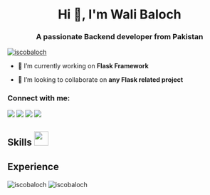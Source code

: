 <h1 align="center">Hi 👋, I'm Wali Baloch</h1>
<h3 align="center">A passionate Backend developer from Pakistan</h3>

<p align="left"> <a href="https://twitter.com/iscobaloch" target="blank"><img src="https://img.shields.io/twitter/follow/iscobaloch?logo=twitter&style=for-the-badge" alt="iscobaloch" /></a> </p>

- 🔭 I’m currently working on **Flask Framework**

- 👯 I’m looking to collaborate on **any Flask related project**

<h3 align="left">Connect with me:</h3>
<p align="left">
<p>
<a href="https://github.com/EmmadiDivyaSrujana"><img src="https://img.shields.io/badge/-iscobaloch-black?logo=github&style=flat-square"/></a>
<a href="https://instagram.com/iscobaloch?igshid=esstkghnur2d"><img src="https://img.shields.io/badge/-iscobaloch-pink?logo=instagram&style=flat-square"/></a>
<a href="mailto:iscobaloch@gmail.com"><img src="https://img.shields.io/badge/-iscobaloch@gmail.com-black?logo=gmail&style=flat-square"/></a>
<a href="https://twitter.com/iscobaloch"><img src="https://img.shields.io/badge/-iscobaloch-blue?logo=twitter&style=flat-square"/></a>
</p>
</p>
<h2> Skills <img src = "https://media2.giphy.com/media/QssGEmpkyEOhBCb7e1/giphy.gif?cid=ecf05e47a0n3gi1bfqntqmob8g9aid1oyj2wr3ds3mg700bl&rid=giphy.gif" width = 32px> </h2>
<p align="left"> 
</p>
<h2>Experience</h2>
<p><img align="center" src="https://github-readme-stats.vercel.app/api/top-langs?username=iscobaloch&show_icons=true&locale=en&layout=compact" alt="iscobaloch" />  <img align="center" src="https://github-readme-streak-stats.herokuapp.com/?user=iscobaloch&" alt="iscobaloch" /></p>
